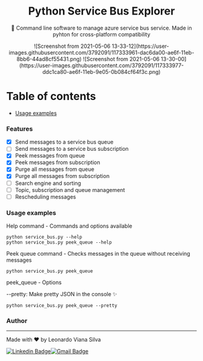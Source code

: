 <h1 align="center">Python Service Bus Explorer</h1>

<p align="center">🚀 Command line software to manage azure service bus service. Made in pyhton for cross-platform compatibility</p>
<p align="center">
![Screenshot from 2021-05-06 13-33-12](https://user-images.githubusercontent.com/3792091/117333961-dac6da00-ae6f-11eb-8bb6-44ad8cf55431.png)
![Screenshot from 2021-05-06 13-30-00](https://user-images.githubusercontent.com/3792091/117333977-ddc1ca80-ae6f-11eb-9e05-0b084cf64f3c.png)
</p>

Table of contents
=================
<!--ts-->
   * [Usage examples](#usage)
<!--te-->

### Features

- [x] Send messages to a service bus queue
- [ ] Send messages to a service bus subscription
- [x] Peek messages from queue
- [x] Peek messages from subscription
- [x] Purge all messages from queue
- [x] Purge all messages from subscription
- [ ] Search engine and sorting
- [ ] Topic, subscription and queue management
- [ ] Rescheduling messages

<h3 id="usage">Usage examples</h3>

Help command - Commands and options available

```console
python service_bus.py --help  
python service_bus.py peek_queue --help 
```

Peek queue command - Checks messages in the queue without receiving messages

```console
python service_bus.py peek_queue
```

peek_queue - Options

--pretty: Make pretty JSON in the console :sparkles:

```console
python service_bus.py peek_queue --pretty
```


### Author
---

Made with ❤️ by Leonardo Viana Silva

[![Linkedin Badge](https://img.shields.io/badge/-Leonardo-blue?style=flat-square&logo=Linkedin&logoColor=white&link=https://www.linkedin.com/in/leonardo-viana-silva/)](https://www.linkedin.com/in/leonardo-viana-silva/)[![Gmail Badge](https://img.shields.io/badge/-leonardovsilva@gmail.com-c14438?style=flat-square&logo=Gmail&logoColor=white&link=mailto:leonardovsilva@gmail.com)](mailto:leonardovsilva@gmail.com)
